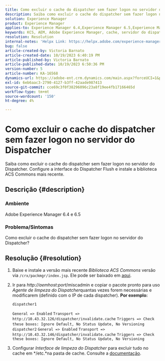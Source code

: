```yaml
---
title: Como excluir o cache do dispatcher sem fazer logon no servidor do Dispatcher
description: Saiba como excluir o cache do dispatcher sem fazer logon no servidor do Dispatcher.
solution: Experience Manager
product: Experience Manager
applies-to: Experience Manager 6.4,Experience Manager 6.5,Experience Manager
keywords: KCS, AEM, Adobe Experience Manager, cache, servidor do dispatcher
resolution: Resolution
internal-notes: 'Helpx Link: https://helpx.adobe.com/experience-manager/kb/How-to-delete-the-dispatcher-cache-without-logging-into-the-Dispatchers-AEM.html'
bug: false
article-created-by: Victoria Barnato
article-created-date: 10/19/2023 6:40:19 PM
article-published-by: Victoria Barnato
article-published-date: 10/19/2023 6:50:36 PM
version-number: 5
article-number: KA-16568
dynamics-url: https://adobe-ent.crm.dynamics.com/main.aspx?forceUCI=1&pagetype=entityrecord&etn=knowledgearticle&id=94f206ee-ae6e-ee11-8df0-6045bd006793
exl-id: 6eb6aac3-2790-4127-b3ff-42aade987413
source-git-commit: cce69c3f0f38296096c23a8f19ee4fb17166465d
workflow-type: tm+mt
source-wordcount: '150'
ht-degree: 4%

---
```


# Como excluir o cache do dispatcher sem fazer logon no servidor do Dispatcher


Saiba como excluir o cache do dispatcher sem fazer logon no servidor do Dispatcher. Configure a interface do Dispatcher Flush e instale a biblioteca ACS Commons mais recente.

## Descrição {#description}


### <b>Ambiente</b>

Adobe Experience Manager 6.4 e 6.5



### <b>Problema/Sintomas</b>

Como excluir o cache do dispatcher sem fazer logon no servidor do Dispatcher?


## Resolução {#resolution}


1. Baixe e instale a versão mais recente *Biblioteca ACS Commons* versão via `/crx/packmgr/index.jsp`. Ele pode ser baixado em [aqui](https://github.com/Adobe-Consulting-Services/acs-aem-commons/releases).
2. Ir para *http://aemhost:port*/miscadmin e copiar o pacote pronto para uso *Agente de limpeza do Dispatcher*quantas vezes forem necessárias e modificarem (definido com o IP de cada dispatcher).
   <b>Por exemplo:</b>



   ```
   dispatcher1
   ```


   `General => Enabled`
   `Transport => http://10.43.32.126/dispatcher/invalidate.cache`
   `Triggers => Check these boxes: Ignore Default, No Status Update, No Versioning`
   ` `
   `dispatcher2`
   `General => Enabled`
   `Transport => http://10.43.32.146/dispatcher/invalidate.cache`
   `Triggers => Check these boxes: Ignore Default, No Status Update, No Versioning`
3. Configurar *Interface de limpeza do Dispatcher* para excluir tudo no cache em */etc.*na pasta de cache. Consulte a [documentação](https://adobe-consulting-services.github.io/acs-aem-commons/features/dispatcher-flush-ui/index.html).
